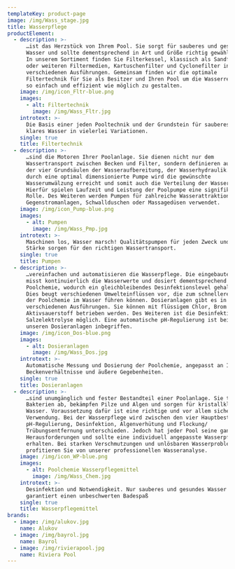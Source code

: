 ```yaml
---
templateKey: product-page
image: /img/Wass_stage.jpg
title: Wasserpflege
productElement:
  - description: >-
      …ist das Herzstück von Ihrem Pool. Sie sorgt für sauberes und gesundes
      Wasser und sollte dementsprechend in Art und Größe richtig gewählt werden.
      In unserem Sortiment finden Sie Filterkessel, klassisch als Sandfilter
      oder weiteren Filtermedien, Kartuschenfilter und Cyclonefilter in
      verschiedenen Ausführungen. Gemeinsam finden wir die optimale
      Filtertechnik für Sie als Besitzer und Ihren Pool um die Wasserreinigung
      so einfach und effizient wie möglich zu gestalten.
    image: /img/icon_Fltr-blue.png
    images:
      - alt: Filtertechnik
        image: /img/Wass_Fltr.jpg
    introtext: >-
      Die Basis einer jeden Pooltechnik und der Grundstein für sauberes und
      klares Wasser in vielerlei Variationen.
    single: true
    title: Filtertechnik
  - description: >-
      …sind die Motoren Ihrer Poolanlage. Sie dienen nicht nur dem
      Wassertransport zwischen Becken und Filter, sondern definieren auch eine
      der vier Grundsäulen der Wasseraufbereitung, der Wasserhydraulik. Erst
      durch eine optimal dimensionierte Pumpe wird die gewünschte
      Wasserumwälzung erreicht und somit auch die Verteilung der Wasserchemie.
      Hierfür spielen Laufzeit und Leistung der Poolpumpe eine signifikante
      Rolle. Des Weiteren werden Pumpen für zahlreiche Wasserattraktionen, wie
      Gegenstromanlagen, Schwallduschen oder Massagedüsen verwendet.
    image: /img/icon_Pump-blue.png
    images:
      - alt: Pumpen
        image: /img/Wass_Pmp.jpg
    introtext: >-
      Maschinen los, Wasser marsch! Qualitätspumpen für jeden Zweck und in jeder
      Stärke sorgen für den richtigen Wassertransport.
    single: true
    title: Pumpen
  - description: >-
      …vereinfachen und automatisieren die Wasserpflege. Die eingebaute Sensorik
      misst kontinuierlich die Wasserwerte und dosiert dementsprechend die
      Poolchemie, wodurch ein gleichbleibendes Desinfektionslevel gehalten wird.
      Dies beugt verschiedenen Umwelteinflüssen vor, die zum schnelleren Abbau
      der Poolchemie im Wasser führen können. Dosieranlagen gibt es in
      verschiedenen Ausführungen. Sie können mit flüssigem Chlor, Brom oder
      Aktivsauerstoff betrieben werden. Des Weiteren ist die Desinfektion über
      Salzelektrolyse möglich. Eine automatische pH-Regulierung ist bei allen
      unseren Dosieranlagen inbegriffen.
    image: /img/icon_Dos-blue.png
    images:
      - alt: Dosieranlagen
        image: /img/Wass_Dos.jpg
    introtext: >-
      Automatische Messung und Dosierung der Poolchemie, angepasst an Ihre
      Beckenverhältnisse und äußere Gegebenheiten.
    single: true
    title: Dosieranlagen
  - description: >-
      …sind unumgänglich und fester Bestandteil einer Poolanlage. Sie töten
      Bakterien ab, bekämpfen Pilze und Algen und sorgen für kristallklares
      Wasser. Voraussetzung dafür ist eine richtige und vor allem sichere
      Verwendung. Bei der Wasserpflege wird zwischen den vier Hauptbestandteilen
      pH-Regulierung, Desinfektion, Algenverhütung und Flockung/
      Trübungsentfernung unterschieden. Jedoch hat jeder Pool seine ganz eigenen
      Herausforderungen und sollte eine individuell angepasste Wasserpflege
      erhalten. Bei starken Verschmutzungen und unlösbaren Wasserproblemen
      profitieren Sie von unserer professionellen Wasseranalyse.
    image: /img/icon_WP-blue.png
    images:
      - alt: Poolchemie Wasserpflegemittel
        image: /img/Wass_Chem.jpg
    introtext: >-
      Desinfektion und Notwendigkeit. Nur sauberes und gesundes Wasser
      garantiert einen unbeschwerten Badespaß
    single: true
    title: Wasserpflegemittel
brands:
  - image: /img/alukov.jpg
    name: Alukov
  - image: /img/bayrol.jpg
    name: Bayrol
  - image: /img/rivierapool.jpg
    name: Riviera Pool
---
```


